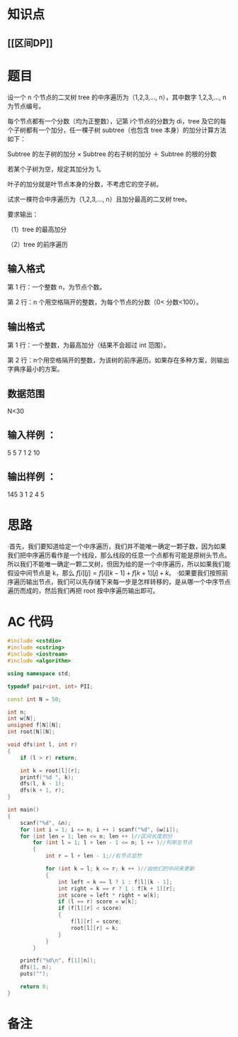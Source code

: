 # 知识点
  ## [[区间DP]]
# 题目
 设一个 n 个节点的二叉树 tree 的中序遍历为（1,2,3,…, n），其中数字 1,2,3,…, n为节点编号。

每个节点都有一个分数（均为正整数），记第 i个节点的分数为 di，tree 及它的每个子树都有一个加分，任一棵子树 subtree（也包含 tree 本身）的加分计算方法如下：     

Subtree 的左子树的加分 × Subtree 的右子树的加分 ＋ Subtree 的根的分数 

若某个子树为空，规定其加分为 1。

叶子的加分就是叶节点本身的分数，不考虑它的空子树。

试求一棵符合中序遍历为（1,2,3,…, n）且加分最高的二叉树 tree。

要求输出： 

（1）tree 的最高加分 

（2）tree 的前序遍历

## 输入格式
第 1 行：一个整数 n，为节点个数。 

第 2 行：n 个用空格隔开的整数，为每个节点的分数（0<
分数<100）。

## 输出格式
第 1 行：一个整数，为最高加分（结果不会超过 int 范围）。     

第 2 行：n个用空格隔开的整数，为该树的前序遍历。如果存在多种方案，则输出字典序最小的方案。

## 数据范围
N<30
## 输入样例 ：
5
5 7 1 2 10
## 输出样例 ：
145
3 1 2 4 5

# 思路
·首先，我们要知道给定一个中序遍历，我们并不能唯一确定一颗子数，因为如果我们把中序遍历看作是一个线段，那么线段的任意一个点都有可能是原树头节点。所以我们不能唯一确定一颗二叉树，但因为给的是一个中序遍历，所以如果我们能假设中间节点是 k，那么 $f[i][j]=f[i][k-1]+f[k+1][j]+k$。
·如果要我们按照前序遍历输出节点，我们可以先存储下来每一步是怎样转移的，是从哪一个中序节点遍历而成的，然后我们再把 root 按中序遍历输出即可。

# AC 代码
```cpp
#include <cstdio>
#include <cstring>
#include <iostream>
#include <algorithm>

using namespace std;

typedef pair<int, int> PII;

const int N = 50;

int n;
int w[N];
unsigned f[N][N];
int root[N][N];

void dfs(int l, int r)
{
    if (l > r) return;

    int k = root[l][r];
    printf("%d ", k);
    dfs(l, k - 1);
    dfs(k + 1, r);
}

int main()
{
    scanf("%d", &n);
    for (int i = 1; i <= n; i ++ ) scanf("%d", &w[i]);
    for (int len = 1; len <= n; len ++ )//区间长度划分
        for (int l = 1; l + len - 1 <= n; l ++ )//列举左节点
        {
            int r = l + len - 1;//右节点显然

            for (int k = l; k <= r; k ++ )//由他们的中间来更新
            {
                int left = k == l ? 1 : f[l][k - 1];
                int right = k == r ? 1 : f[k + 1][r];
                int score = left * right + w[k];
                if (l == r) score = w[k];
                if (f[l][r] < score)
                {
                    f[l][r] = score;
                    root[l][r] = k;
                }
            }
        }

    printf("%d\n", f[1][n]);
    dfs(1, n);
    puts("");

    return 0;
}
```
# 备注
